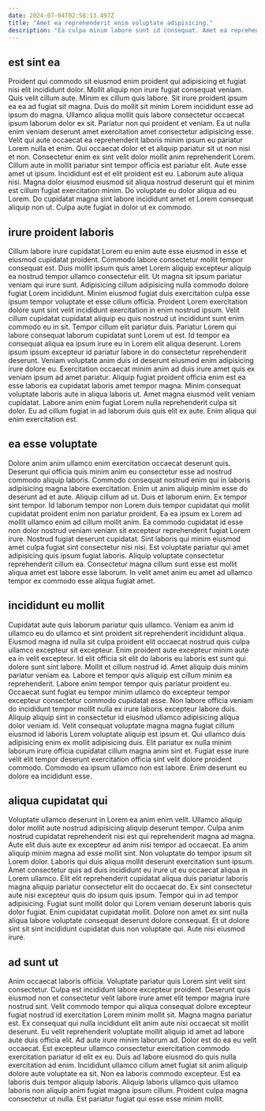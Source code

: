 ```yaml
---
date: 2024-07-04T02:58:13.497Z
title: "Amet ea reprehenderit enim voluptate adipisicing."
description: "Ea culpa minim labore sunt id consequat. Amet ea reprehenderit consequat enim do cillum pariatur."
---
```



## est sint ea

Proident qui commodo sit eiusmod enim proident qui adipisicing et fugiat nisi elit incididunt dolor. Mollit aliquip non irure fugiat consequat veniam. Quis velit cillum aute. Minim ex cillum quis labore. Sit irure proident ipsum ea ea ad fugiat sit magna. Duis do mollit sit minim Lorem incididunt esse ad ipsum do magna. Ullamco aliqua mollit quis labore consectetur occaecat ipsum laborum dolor ex sit.
Pariatur non qui proident et veniam. Ea ut nulla enim veniam deserunt amet exercitation amet consectetur adipisicing esse. Velit qui aute occaecat ea reprehenderit laboris minim ipsum eu pariatur Lorem nulla et enim. Qui occaecat dolor et et aliquip pariatur sit ut non nisi et non. Consectetur enim ex sint velit dolor mollit anim reprehenderit Lorem. Cillum aute in mollit pariatur sint tempor officia est pariatur elit. Aute esse amet ut ipsum. Incididunt est et elit proident est eu.
Laborum aute aliqua nisi. Magna dolor eiusmod eiusmod sit aliqua nostrud deserunt qui et minim est cillum fugiat exercitation minim. Do voluptate eu dolor aliqua ad eu Lorem. Do cupidatat magna sint labore incididunt amet et Lorem consequat aliquip non ut. Culpa aute fugiat in dolor ut ex commodo.

## irure proident laboris

Cillum labore irure cupidatat Lorem eu enim aute esse eiusmod in esse et eiusmod cupidatat proident. Commodo labore consectetur mollit tempor consequat est. Duis mollit ipsum quis amet Lorem aliquip excepteur aliquip ea nostrud tempor ullamco consectetur elit. Ut magna sit ipsum pariatur veniam qui irure sunt. Adipisicing cillum adipisicing nulla commodo dolore fugiat Lorem incididunt. Minim eiusmod fugiat duis exercitation culpa esse ipsum tempor voluptate et esse cillum officia. Proident Lorem exercitation dolore sunt sint velit incididunt exercitation in enim nostrud ipsum.
Velit cillum cupidatat cupidatat aliquip eu quis nostrud ut incididunt sunt enim commodo eu in sit. Tempor cillum elit pariatur duis. Pariatur Lorem qui labore consequat laborum cupidatat sunt Lorem ut est. Id tempor ea consequat aliqua ea ipsum irure eu in Lorem elit aliqua deserunt. Lorem ipsum ipsum excepteur id pariatur labore in do consectetur reprehenderit deserunt.
Veniam voluptate anim duis id deserunt eiusmod enim adipisicing irure dolore eu. Exercitation occaecat minim anim ad duis irure amet quis ex veniam ipsum ad amet pariatur. Aliquip fugiat proident officia enim est ea esse laboris ea cupidatat laboris amet tempor magna. Minim consequat voluptate laboris aute in aliqua laboris ut. Amet magna eiusmod velit veniam cupidatat. Labore anim enim fugiat Lorem nulla reprehenderit culpa sit dolor. Eu ad cillum fugiat in ad laborum duis quis elit ex aute. Enim aliqua qui enim exercitation est.

## ea esse voluptate

Dolore anim anim ullamco enim exercitation occaecat deserunt quis. Deserunt qui officia quis minim anim eu consectetur esse ad nostrud commodo aliquip laboris. Commodo consequat nostrud enim qui in laboris adipisicing magna labore exercitation. Enim ut anim aliquip minim esse do deserunt ad et aute.
Aliquip cillum ad ut. Duis et laborum enim. Ex tempor sint tempor. Id laborum tempor non Lorem duis tempor cupidatat qui mollit cupidatat proident enim non pariatur proident. Ea ea ipsum ex Lorem ad mollit ullamco enim ad cillum mollit anim. Ea commodo cupidatat id esse non dolor nostrud veniam veniam sit excepteur reprehenderit fugiat Lorem irure. Nostrud fugiat deserunt cupidatat.
Sint laboris qui minim eiusmod amet culpa fugiat sint consectetur nisi nisi. Est voluptate pariatur qui amet adipisicing quis ipsum fugiat laboris. Aliquip voluptate consectetur reprehenderit cillum ea. Consectetur magna cillum sunt esse est mollit aliqua amet est labore esse laborum. In velit amet anim eu amet ad ullamco tempor ex commodo esse aliqua fugiat amet.

## incididunt eu mollit

Cupidatat aute quis laborum pariatur quis ullamco. Veniam ea anim id ullamco eu do ullamco et sint proident sit reprehenderit incididunt aliqua. Eiusmod magna id nulla sit culpa proident elit occaecat nostrud quis culpa ullamco excepteur sit excepteur. Enim proident aute excepteur minim aute ea in velit excepteur. Id elit officia sit elit do laboris eu laboris est sunt qui dolore sunt sint labore. Mollit et cillum nostrud id.
Amet aliquip duis minim pariatur veniam ea. Labore et tempor quis aliquip est cillum minim ea reprehenderit. Labore enim tempor tempor quis pariatur proident eu. Occaecat sunt fugiat eu tempor minim ullamco do excepteur tempor excepteur consectetur commodo cupidatat esse. Non labore officia veniam do incididunt tempor mollit nulla ex irure laboris excepteur labore duis. Aliquip aliquip sint in consectetur id eiusmod ullamco adipisicing aliqua dolor veniam id. Velit consequat voluptate magna magna fugiat cillum eiusmod id laboris Lorem voluptate aliquip est ipsum et. Qui ullamco duis adipisicing enim ex mollit adipisicing duis.
Elit pariatur ex nulla minim laborum irure officia cupidatat cillum magna anim sint et. Fugiat esse irure velit elit tempor deserunt exercitation officia sint velit dolore proident commodo. Commodo ea ipsum ullamco non est labore. Enim deserunt eu dolore ea incididunt esse.

## aliqua cupidatat qui

Voluptate ullamco deserunt in Lorem ea anim enim velit. Ullamco aliquip dolor mollit aute nostrud adipisicing aliquip deserunt tempor. Culpa anim nostrud cupidatat reprehenderit nisi est qui reprehenderit magna ad magna. Aute elit duis aute ex excepteur ad anim nisi tempor ad occaecat.
Ea anim aliquip minim magna ad esse mollit sint. Non voluptate do tempor ipsum sit Lorem dolor. Laboris qui duis aliqua mollit deserunt exercitation sunt ipsum. Amet consectetur quis ad duis incididunt eu irure ut eu occaecat aliqua in Lorem ullamco. Elit elit reprehenderit cupidatat aliqua duis pariatur laboris magna aliquip pariatur consectetur elit do occaecat do. Ex sint consectetur aute nisi excepteur quis do ipsum quis ipsum. Tempor qui in ad tempor adipisicing.
Fugiat sunt mollit dolor qui Lorem veniam deserunt laboris quis dolor fugiat. Enim cupidatat cupidatat mollit. Dolore non amet ex sint nulla aliqua labore voluptate consequat deserunt dolore consequat. Et ut dolore sint sit sint incididunt cupidatat duis non voluptate qui. Aute nisi eiusmod irure.

## ad sunt ut

Anim occaecat laboris officia. Voluptate pariatur quis Lorem sint velit sint consectetur. Culpa est incididunt labore excepteur proident. Deserunt quis eiusmod non et consectetur velit labore irure amet elit tempor magna irure nostrud sint. Velit commodo tempor qui aliqua consequat dolore excepteur fugiat nostrud id exercitation Lorem minim mollit sit. Magna magna pariatur est.
Ex consequat qui nulla incididunt elit anim aute nisi occaecat sit mollit deserunt. Eu velit reprehenderit voluptate mollit aliquip id amet ad labore aute duis officia elit. Ad aute irure minim laborum ad. Dolor est do ea eu velit occaecat. Est excepteur ullamco consectetur exercitation commodo exercitation pariatur id elit ex eu. Duis ad labore eiusmod do quis nulla exercitation ad enim. Incididunt ullamco cillum amet fugiat sit anim aliquip dolore aute voluptate ea sit. Non ea laboris commodo excepteur.
Est ea laboris duis tempor aliquip laboris. Aliquip laboris ullamco quis ullamco laboris non aliquip anim fugiat magna ipsum cillum. Proident culpa magna consectetur ut nulla. Est pariatur fugiat qui esse esse minim mollit.

